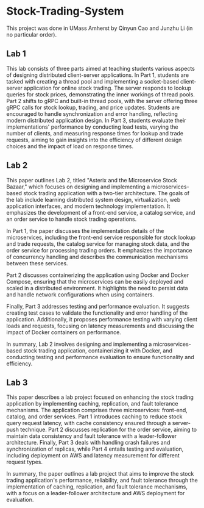 # Stock-Trading-System

This project was done in UMass Amherst by Qinyun Cao and Junzhu Li (in no particular order).

## Lab 1
This lab consists of three parts aimed at teaching students various aspects of designing distributed client-server applications. In Part 1, students are tasked with creating a thread pool and implementing a socket-based client-server application for online stock trading. The server responds to lookup queries for stock prices, demonstrating the inner workings of thread pools. Part 2 shifts to gRPC and built-in thread pools, with the server offering three gRPC calls for stock lookup, trading, and price updates. Students are encouraged to handle synchronization and error handling, reflecting modern distributed application design. In Part 3, students evaluate their implementations' performance by conducting load tests, varying the number of clients, and measuring response times for lookup and trade requests, aiming to gain insights into the efficiency of different design choices and the impact of load on response times.
## Lab 2
This paper outlines Lab 2, titled "Asterix and the Microservice Stock Bazaar," which focuses on designing and implementing a microservices-based stock trading application with a two-tier architecture. The goals of the lab include learning distributed system design, virtualization, web application interfaces, and modern technology implementation. It emphasizes the development of a front-end service, a catalog service, and an order service to handle stock trading operations.

In Part 1, the paper discusses the implementation details of the microservices, including the front-end service responsible for stock lookup and trade requests, the catalog service for managing stock data, and the order service for processing trading orders. It emphasizes the importance of concurrency handling and describes the communication mechanisms between these services.

Part 2 discusses containerizing the application using Docker and Docker Compose, ensuring that the microservices can be easily deployed and scaled in a distributed environment. It highlights the need to persist data and handle network configurations when using containers.

Finally, Part 3 addresses testing and performance evaluation. It suggests creating test cases to validate the functionality and error handling of the application. Additionally, it proposes performance testing with varying client loads and requests, focusing on latency measurements and discussing the impact of Docker containers on performance.

In summary, Lab 2 involves designing and implementing a microservices-based stock trading application, containerizing it with Docker, and conducting testing and performance evaluation to ensure functionality and efficiency.
## Lab 3
This paper describes a lab project focused on enhancing the stock trading application by implementing caching, replication, and fault tolerance mechanisms. The application comprises three microservices: front-end, catalog, and order services. Part 1 introduces caching to reduce stock query request latency, with cache consistency ensured through a server-push technique. Part 2 discusses replication for the order service, aiming to maintain data consistency and fault tolerance with a leader-follower architecture. Finally, Part 3 deals with handling crash failures and synchronization of replicas, while Part 4 entails testing and evaluation, including deployment on AWS and latency measurement for different request types.

In summary, the paper outlines a lab project that aims to improve the stock trading application's performance, reliability, and fault tolerance through the implementation of caching, replication, and fault tolerance mechanisms, with a focus on a leader-follower architecture and AWS deployment for evaluation.
